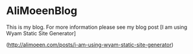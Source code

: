 
# AliMoeenBlog

This is my blog. For more information please see my blog post [I am using Wyam Static Site Generator] 

(http://alimoeen.com/posts/i-am-using-wyam-static-site-generator)
